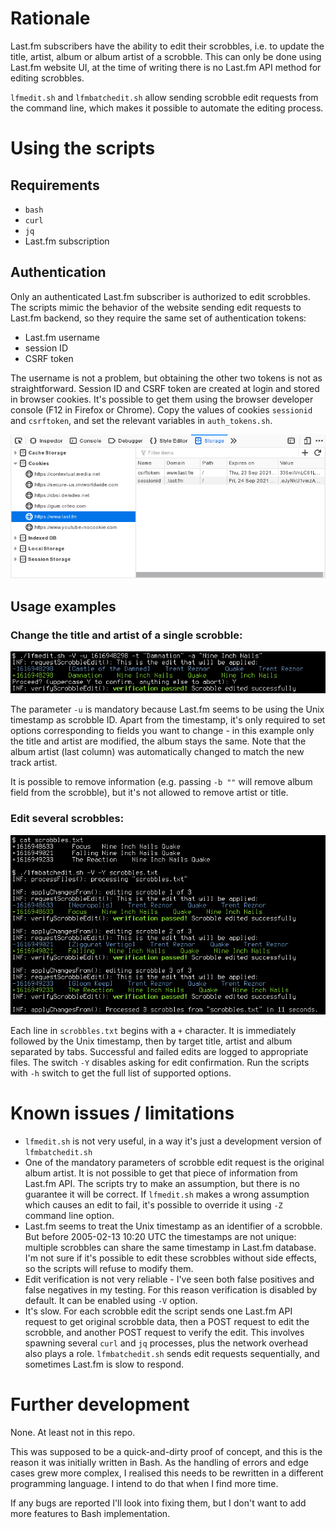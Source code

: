 # Rationale
Last.fm subscribers have the ability to edit their scrobbles, i.e. to update the
title, artist, album or album artist of a scrobble. This can only be done using
Last.fm website UI, at the time of writing there is no Last.fm API method for
editing scrobbles.

`lfmedit.sh` and `lfmbatchedit.sh` allow sending scrobble edit requests from the
command line, which makes it possible to automate the editing process.

# Using the scripts

## Requirements
* `bash`
* `curl`
* `jq`
* Last.fm subscription

## Authentication

Only an authenticated Last.fm subscriber is authorized to edit scrobbles. The
scripts mimic the behavior of the website sending edit requests to Last.fm
backend, so they require the same set of authentication tokens:
* Last.fm username
* session ID
* CSRF token

The username is not a problem, but obtaining the other two tokens is not as
straightforward. Session ID and CSRF token are created at login and stored in
browser cookies. It's possible to get them using the browser developer console
(F12 in Firefox or Chrome). Copy the values of cookies `sessionid` and `csrftoken`,
and set the relevant variables in `auth_tokens.sh`.

![Firefox developer console with relevant cookies](img/cookies.png)

## Usage examples

### Change the title and artist of a single scrobble:

![Edit a single scrobble with lfmedit.sh](img/single_edit.png)

The parameter `-u` is mandatory because Last.fm seems to be using the Unix timestamp
as scrobble ID. Apart from the timestamp, it's only required to set options
corresponding to fields you want to change - in this example only the title and
artist are modified, the album stays the same. Note that the album artist (last
column) was automatically changed to match the new track artist.

It is possible to remove information (e.g. passing `-b ""` will remove album field
from the scrobble), but it's not allowed to remove artist or title.

### Edit several scrobbles:

![Edit a single scrobble with lfmedit.sh](img/batch_edit.png)

Each line in `scrobbles.txt` begins with a `+` character. It is immediately followed by
the Unix timestamp, then by target title, artist and album separated by tabs. Successful
and failed edits are logged to appropriate files. The switch `-Y` disables asking for edit
confirmation. Run the scripts with `-h` switch to get the full list of supported options.

# Known issues / limitations

* `lfmedit.sh` is not very useful, in a way it's just a development version of
  `lfmbatchedit.sh`
* One of the mandatory parameters of scrobble edit request is the original album
  artist. It is not possible to get that piece of information from Last.fm API. The
  scripts try to make an assumption, but there is no guarantee it will be correct.
  If `lfmedit.sh` makes a wrong assumption which causes an edit to fail, it's possible
  to override it using `-Z` command line option.
* Last.fm seems to treat the Unix timestamp as an identifier of a scrobble. But before
  2005-02-13 10:20 UTC the timestamps are not unique: multiple scrobbles can share
  the same timestamp in Last.fm database. I'm not sure if it's possible to edit these
  scrobbles without side effects, so the scripts will refuse to modify them.
* Edit verification is not very reliable - I've seen both false positives and false
  negatives in my testing. For this reason verification is disabled by default. It
  can be enabled using `-V` option.
* It's slow. For each scrobble edit the script sends one Last.fm API request to get
  original scrobble data, then a POST request to edit the scrobble, and another POST
  request to verify the edit. This involves spawning several `curl` and `jq` processes,
  plus the network overhead also plays a role. `lfmbatchedit.sh` sends edit requests
  sequentially, and sometimes Last.fm is slow to respond.

# Further development
None. At least not in this repo.

This was supposed to be a quick-and-dirty proof of concept, and this is the reason
it was initially written in Bash. As the handling of errors and edge cases grew more
complex, I realised this needs to be rewritten in a different programming language.
I intend to do that when I find more time.

If any bugs are reported I'll look into fixing them, but I don't want to add more
features to Bash implementation.
